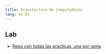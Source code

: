 ```yaml
---
title: Arquitectura de Computadores
lang: es-ES
---
```


## Lab

- [Repo con todas las prácticas, una por rama](https://github.com/RedBed24/ArCo_2324)
